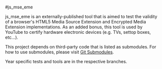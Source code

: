 #js_mse_eme

js_mse_eme is an externally-published tool that is aimed to test the validity
of a browser's HTML5 Media Source Extension and Encrypted Media Extension
implementations. As an added bonus, this tool is used by YouTube to certify
hardware electronic devices (e.g. TVs, settop boxes, etc...).

This project depends on third-party code that is listed as submodules. For
how to use submodules, please visit
[Git Submodules](https://git-scm.com/book/en/v2/Git-Tools-Submodules).

Year specific tests and tools are in the respective branches.

